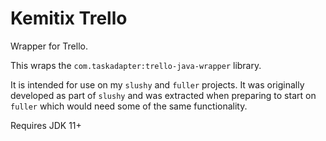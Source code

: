 # Kemitix Trello

Wrapper for Trello.

This wraps the `com.taskadapter:trello-java-wrapper` library.

It is intended for use on my `slushy` and `fuller` projects. It was originally developed as part of `slushy` and was extracted when preparing to start on `fuller` which would need some of the same functionality.

Requires JDK 11+
